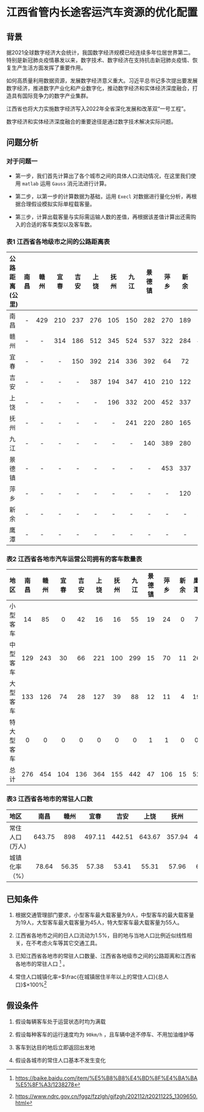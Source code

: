 # 江西省管内长途客运汽车资源的优化配置

## 背景

据2021全球数字经济大会统计，我国数字经济规模已经连续多年位居世界第二。特别是新冠肺炎疫情暴发以来，数字技术、数字经济在支持抗击新冠肺炎疫情、恢复生产生活方面发挥了重要作用。

如何高质量利用数据资源，发展数字经济意义重大。习近平总书记多次提出要发展数字经济，推进数字产业化和产业数字化，推动数字经济和实体经济深度融合，打造具有国际竞争力的数字产业集群。

江西省也将大力实施数字经济写入2022年全省深化发展和改革双“一号工程”。

数字经济和实体经济深度融合的重要途径是通过数字技术解决实际问题。

## 问题分析

### 对于问题一

- 第一步，我们首先计算出了各个城市之间的具体人口流动情况，在这里我们使用 `matlab` 运用 `Gauss` 消元法进行计算。

- 第二步，以第一步的计算数据为基础，运用 `Execl` 对数据进行量化分析，再根据合理假设模拟实际单程载客量。

- 第三步，计算出载客量与实际需运输人数的差值，再根据该差值计算出还需购入的合适的客车类型以及客车数。

### 表1 江西省各地级市之间的公路距离表

| 公路距离(公里) | 南昌| 赣州|宜春|吉安|上饶|抚州|九江|景德镇|萍乡|新余|鹰潭|
| :---        |    :----:   |  :---: | :---: | :---: | :---: | :---: | :---: | :---: | :---: | :---: | :---: |
| 南昌|  -  |  429 | 210 | 237 | 276 | 105 | 150 | 282 | 270 | 189 | 147 |
| 赣州 |  -  |  - | 314 | 186 | 512 | 345 | 524 | 537 | 322 | 284 | 402 |
| 宜春 |   -  |  - | -| 150 | 392 | 214 | 336 | 392 | 64 | 72 | 297 |
|吉安 |    -  | - | -| - | 387 | 194 | 347 | 410 | 210 | 122 | 276 |
| 上饶 |    -  |  - | - | - |- | 196 | 332 | 200 | 452| 337 | 113 |
|抚州  |    -  |  -| - | - | - | - | 241 | 220 | 280 | 165 | 102 |
| 九江  |   -  |  - | - | - | - | - | - | 140 | 389 | 280 | 276 |
| 景德镇  |  -  |  - | - | - | - | -| - | - | 453 | 337 | 156 |
| 萍乡  |    -  |  - | - | -| - | - |- | - | - | 120 | 360 |
| 新余  |   -  |  - | - | - | - | - | - | - | - |- | 245 |
| 鹰潭 |   -  |  - | - | -| -| - | - | - | - | - | - |

### 表2 江西省各地市汽车运营公司拥有的客车数量表

| 地区 | 南昌| 赣州|宜春|吉安|上饶|抚州|九江|景德镇|萍乡|新余|鹰潭|
| :---        |    :----:   |  :---: | :---: | :---: | :---: | :---: | :---: | :---: | :---: | :---: | :---: |
| 小型客车|  14  |  85 | 0 | 42 | 16 | 16 | 55 | 19 | 24 | 0 | 7 |
| 中型客车 |129|  243 | 30 | 66 | 221 | 100 | 299 | 15 | 70 | 11 | 26 |
| 大型客车 |133|  126 | 74| 28 | 127 | 39 | 88 | 12 | 11 | 4 | 19 |
|特大型客车 |0 | 0 | 0| 0 | 0 | 0 | 0 | 1 | 1 | 0 | 0 |
| 总计 | 276 |  454 | 104 | 136 |364 | 155 | 442 | 47 | 106| 15 | 52 |

### 表3 江西省各地市的常驻人口数

| 地区 | 南昌| 赣州|宜春|吉安|上饶|抚州|九江|景德镇|萍乡|新余|鹰潭|
| :---        |    :----:   |  :---: | :---: | :---: | :---: | :---: | :---: | :---: | :---: | :---: | :---: |
| 常住人口(万人)|643.75 |898 |497.11 |442.51| 643.67| 357.94| 456.07| 162.06| 180.59 |120.21| 115.5|
| 城镇化率（%）|78.64|56.35 |57.38| 53.41| 55.31| 57.96| 62.15| 65.94| 68.77| 74.14| 65.43|

## 已知条件

1. 根据交通管理部门要求，小型客车最大载客量为9人，中型客车的最大载客量为19人，大型客车最大载客量为45人，特大型客车最大载客量为55人。

2. 江西省各地市之间的日人口流动为1.5%，目的地与当地人口比例近似线性相关，在不考虑火车等其它交通工具。

3. 已知江西省各地市的常驻人口数量、江西省各地级市之间的公路距离和江西省各地市的常驻人口 [^1] 。

4. 常住人口城镇化率=$\frac{在城镇居住半年以上的常住人口}{总人口}$×100%[^2]

## 假设条件

1. 假设每辆客车处于运营状态时均为满载

2. 假设每种客车的运行速度均为 `90km/h` ，且车辆中途不停车、不用加油维护等

3. 客车到达目的地后立即返回出发地

4. 假设各城市的常住人口基本不发生变化

[^1]:https://baike.baidu.com/item/%E5%B8%B8%E4%BD%8F%E4%BA%BA%E5%8F%A3/1238278

[^2]:https://www.ndrc.gov.cn/fggz/fzzlgh/gjfzgh/202112/t20211225_1309650.html
